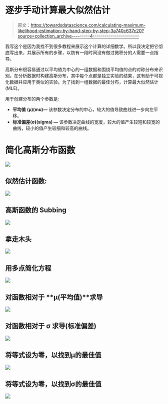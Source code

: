 # 逐步手动计算最大似然估计

> 原文：<https://towardsdatascience.com/calculating-maximum-likelihood-estimation-by-hand-step-by-step-3a740c637c20?source=collection_archive---------4----------------------->

我写这个是因为我找不到很多教程来展示这个计算的详细数学。所以我决定把它彻底写出来，并展示所有的步骤，以防有一段时间没有做过微积分的人需要一点指导。

高斯分布很容易通过以平均值为中心的一组数据和围绕平均值的点的对称分布来识别。在分析数据时构建高斯分布，其中每个点都是独立实验的结果，这有助于可视化数据并应用于类似的实验。为了找到一组数据的最佳分布，计算最大似然估计(MLE)。

用于创建分布的两个参数是:

*   **平均值** **(μ)(mu)—** 该参数决定分布的中心，较大的值导致曲线进一步向左平移。
*   **标准偏差(σ)(sigma) —** 该参数决定曲线的宽度，较大的值产生较短和较宽的曲线，较小的值产生较细和较高的曲线。

# 简化高斯分布函数

![](img/6cba99edf3e8f5fe19e419785037da52.png)

## 似然估计函数:

![](img/014d9520f9427aeb6d4a116316554b0a.png)

## 高斯函数的 Subbing

![](img/9fe0316efece3babb35ace6c79f83063.png)

## 拿走木头

![](img/95a268a99b4e2c42d7628edc9c09d59b.png)

## 用多点简化方程

![](img/6563bee3abc4ec8867556bb028c7a8e6.png)

## 对函数相对于 **μ(平均值)**求导

![](img/f281b527f3a4c116275ec5a7b851ce85.png)

## 对函数相对于 **σ** 求导(标准偏差)

![](img/583de8c713ab327a8ccb58c6d02ec917.png)

## 将等式设为零，以找到μ的最佳值

![](img/5f20e99d47b7e44591e68688103f0d06.png)

## 将等式设为零，以找到σ的最佳值

![](img/cac2353ee135e061d0dc49c91b377268.png)